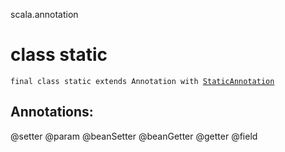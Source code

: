 scala.annotation
# class static

<pre><code class="language-scala" >final class static extends Annotation with <a href="./StaticAnnotation.md">StaticAnnotation</a></pre></code>
## Annotations:
@setter @param @beanSetter @beanGetter @getter @field 
